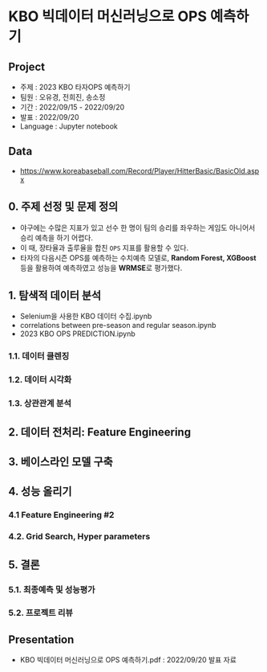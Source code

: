 # KBO 빅데이터 머신러닝으로 OPS 예측하기

## Project
- 주제 : 2023 KBO 타자OPS 예측하기
- 팀원 : 오유경, 전희진, 송소정
- 기간 : 2022/09/15 - 2022/09/20
- 발표 : 2022/09/20
- Language : Jupyter notebook

## Data
- https://www.koreabaseball.com/Record/Player/HitterBasic/BasicOld.aspx

## 0. 주제 선정 및 문제 정의
- 야구에는 수많은 지표가 있고 선수 한 명이 팀의 승리를 좌우하는 게임도 아니어서 승리 예측을 하기 어렵다.
- 이 때, 장타율과 출루율을 합친 `OPS` 지표를 활용할 수 있다.
- 타자의 다음시즌 OPS를 예측하는 수치예측 모델로, **Random Forest, XGBoost** 등을 활용하여 예측하였고 성능을 **WRMSE**로 평가했다.

## 1. 탐색적 데이터 분석
- Selenium을 사용한 KBO 데이터 수집.ipynb
- correlations between pre-season and regular season.ipynb
- 2023 KBO OPS PREDICTION.ipynb
### 1.1. 데이터 클렌징
### 1.2. 데이터 시각화
### 1.3. 상관관계 분석


## 2. 데이터 전처리: Feature Engineering

## 3. 베이스라인 모델 구축

## 4. 성능 올리기
### 4.1 Feature Engineering #2
### 4.2. Grid Search, Hyper parameters

## 5. 결론
### 5.1. 최종예측 및 성능평가
### 5.2. 프로젝트 리뷰

## Presentation
- KBO 빅데이터 머신러닝으로 OPS 예측하기.pdf : 2022/09/20 발표 자료
